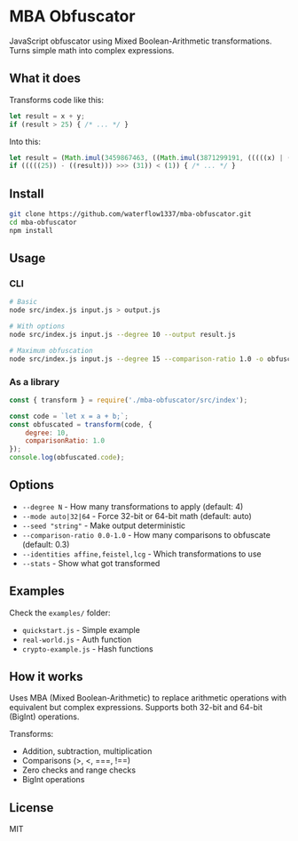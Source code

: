 # MBA Obfuscator

JavaScript obfuscator using Mixed Boolean-Arithmetic transformations. Turns simple math into complex expressions.

## What it does

Transforms code like this:
```javascript
let result = x + y;
if (result > 25) { /* ... */ }
```

Into this:
```javascript
let result = (Math.imul(3459867463, ((Math.imul(3871299191, (((((x) | (y)) + ((x) & (y))) >>> 0)))) + (870483952) >>> 0))) + (2636807280) >>> 0;
if (((((25)) - ((result))) >>> (31)) < (1)) { /* ... */ }
```

## Install

```bash
git clone https://github.com/waterflow1337/mba-obfuscator.git
cd mba-obfuscator
npm install
```

## Usage

### CLI
```bash
# Basic
node src/index.js input.js > output.js

# With options
node src/index.js input.js --degree 10 --output result.js

# Maximum obfuscation
node src/index.js input.js --degree 15 --comparison-ratio 1.0 -o obfuscated.js
```

### As a library
```javascript
const { transform } = require('./mba-obfuscator/src/index');

const code = `let x = a + b;`;
const obfuscated = transform(code, { 
    degree: 10,
    comparisonRatio: 1.0 
});
console.log(obfuscated.code);
```

## Options

- `--degree N` - How many transformations to apply (default: 4)
- `--mode auto|32|64` - Force 32-bit or 64-bit math (default: auto)
- `--seed "string"` - Make output deterministic
- `--comparison-ratio 0.0-1.0` - How many comparisons to obfuscate (default: 0.3)
- `--identities affine,feistel,lcg` - Which transformations to use
- `--stats` - Show what got transformed

## Examples

Check the `examples/` folder:
- `quickstart.js` - Simple example
- `real-world.js` - Auth function
- `crypto-example.js` - Hash functions

## How it works

Uses MBA (Mixed Boolean-Arithmetic) to replace arithmetic operations with equivalent but complex expressions. Supports both 32-bit and 64-bit (BigInt) operations.

Transforms:
- Addition, subtraction, multiplication
- Comparisons (>, <, ===, !==)
- Zero checks and range checks
- BigInt operations

## License

MIT